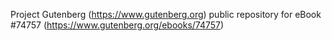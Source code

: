 Project Gutenberg (https://www.gutenberg.org) public repository for
eBook #74757 (https://www.gutenberg.org/ebooks/74757)
